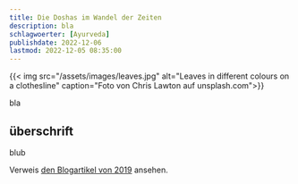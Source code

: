 ```yaml
---
title: Die Doshas im Wandel der Zeiten
description: bla
schlagwoerter: [Ayurveda]
publishdate: 2022-12-06
lastmod: 2022-12-05 08:35:00
---
```


{{< img src="/assets/images/leaves.jpg" alt="Leaves in different colours on a clothesline" caption="Foto von Chris Lawton  auf unsplash.com">}}

bla


## überschrift

blub


Verweis [den Blogartikel von 2019][1] ansehen.

[1]: /artikel/2019/yoga-ayurveda/